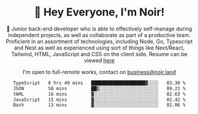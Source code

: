 <div align="center">

<h1 align="center">👋 Hey Everyone, I'm Noir! </h1>
  
<p>
  
 🎉 Junior back-end developer who is able to effectively self-manage during independent projects, as well as collaborate as part of a productive team. Proficient in an assortment of technologies, including Node, Go, Typescript and Nest as well as experienced using sort of things like Next/React, Tailwind, HTML, JavaScript and CSS on the client side. Resume can be viewed [here](https://cdn.noir.land/resume)

</p>
   
<p align="center">

  I'm open to full-remote works, contact on [business@noir.land](mailto:business@noir.land) 
 
 </p>
   

  
<!--START_SECTION:waka-->

```txt
TypeScript   8 hrs 49 mins   ████████████████████▓░░░░   83.30 %
JSON         58 mins         ██▒░░░░░░░░░░░░░░░░░░░░░░   09.21 %
YAML         16 mins         ▓░░░░░░░░░░░░░░░░░░░░░░░░   02.63 %
JavaScript   15 mins         ▓░░░░░░░░░░░░░░░░░░░░░░░░   02.42 %
Bash         13 mins         ▓░░░░░░░░░░░░░░░░░░░░░░░░   02.06 %
```

<!--END_SECTION:waka-->
